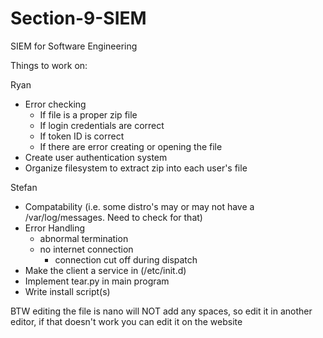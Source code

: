 # Section-9-SIEM
SIEM for Software Engineering

Things to work on:

Ryan
  - Error checking
    - If file is a proper zip file
    - If login credentials are correct
    - If token ID is correct
    - If there are error creating or opening the file
  - Create user authentication system
  - Organize filesystem to extract zip into each user's file

Stefan
  - Compatability (i.e. some distro's may or may not have a /var/log/messages. Need to check for that)
  - Error Handling
    - abnormal termination
    - no internet connection
      - connection cut off during dispatch
  - Make the client a service in (/etc/init.d)
  - Implement tear.py in main program
  - Write install script(s)

BTW editing the file is nano will NOT add any spaces, so edit it in another editor, if that doesn't work you can edit it on the website
